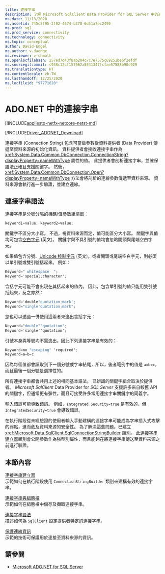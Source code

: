 ```yaml
---
title: 連接字串
description: 了解 Microsoft SqlClient Data Provider for SQL Server 中的連接字串，其中包含可當做參數從資料提供者傳遞至資料來源的初始化資訊。
ms.date: 11/13/2020
ms.assetid: 745c5f95-2f02-4674-b378-6d51a7ec2490
ms.prod: sql
ms.prod_service: connectivity
ms.technology: connectivity
ms.topic: conceptual
author: David-Engel
ms.author: v-daenge
ms.reviewer: v-chmalh
ms.openlocfilehash: 257ed7d43f8ab204c7c7e7575c69251be6f2efdf
ms.sourcegitcommit: c938c12cf157962a5541347fcfae57588b90d929
ms.translationtype: HT
ms.contentlocale: zh-TW
ms.lasthandoff: 12/25/2020
ms.locfileid: "97771620"
---
```

# <a name="connection-strings-in-adonet"></a>ADO.NET 中的連接字串

[!INCLUDE[appliesto-netfx-netcore-netst-md](../../includes/appliesto-netfx-netcore-netst-md.md)]

[!INCLUDE[Driver_ADONET_Download](../../includes/driver_adonet_download.md)]

連接字串 (Connection String) 包含可當做參數從資料提供者 (Data Provider) 傳遞至資料來源的初始化資訊。 資料提供者會接收連接字串作為 <xref:System.Data.Common.DbConnection.ConnectionString?displayProperty=nameWithType> 屬性的值。 此提供者會剖析連接字串，並確保語法正確且支援關鍵字。 然後，<xref:System.Data.Common.DbConnection.Open?displayProperty=nameWithType> 方法會將剖析的連線參數傳遞至資料來源。 資料來源會執行進一步驗證，並建立連線。

## <a name="connection-string-syntax"></a>連接字串語法

連接字串是分號分隔的機碼/值參數組清單：

```csharp
keyword1=value; keyword2=value;
```

關鍵字不區分大小寫。 不過，視資料來源而定，值可能區分大小寫。 關鍵字與值均可包含[空白字元](https://en.wikipedia.org/wiki/Whitespace_character#Unicode) \(英文\)。 關鍵字與不具引號的值均會忽略開頭與尾端空白字元。

如果值包含分號、[Unicode 控制字元](https://en.wikipedia.org/wiki/Unicode_control_characters) \(英文\)，或者開頭或尾端空白字元，則必須以單引號或雙引號括起來。 例如：

```csharp
Keyword=" whitespace  ";
Keyword='special;character';
```

含括字元可能不會出現在其括起來的值內。 因此，包含單引號的值只能用雙引號括起來，反之亦然：

```csharp
Keyword='double"quotation;mark';
Keyword="single'quotation;mark";
```

您也可以透過一併使用這兩者來逸出含括字元：

```csharp
Keyword="double""quotation";
Keyword='single''quotation';
```

引號本身與等號均不需逸出，因此下列連接字串是有效的：

```csharp
Keyword=no "escaping" 'required';
Keyword=a=b=c
```

因為每個值都會讀取到下一個分號或字串結尾，所以，後者範例中的值是 `a=b=c`，而且最後一個分號是選擇性的。

所有連接字串都會共用上述的相同基本語法。 已辨識的關鍵字組合取決於提供者。 *Microsoft SqlClient* Data Provider for *SQL Server* 支援許多來自較舊 API 的關鍵字，但通常更有彈性，而且可接受許多常用連接字串關鍵字的同義字。

輸入錯誤可能導致錯誤。 例如，`Integrated Security=true` 是有效的，但 `IntegratedSecurity=true` 會導致錯誤。

在執行階段從未經驗證的使用者輸入手動建構的連接字串可能成為字串插入式攻擊的弱點，進而危及資料來源的安全性。 為了解決這些問題，已建立 <xref:Microsoft.Data.SqlClient.SqlConnectionStringBuilder> 類別。 此[連接字串建立器](connection-string-builders.md)類別會公開參數作為強型別屬性，而且能夠在將連接字串傳送至資料來源之前進行驗證。

## <a name="in-this-section"></a>本節內容

[連接字串建立器](connection-string-builders.md)\
示範如何在執行階段使用 `ConnectionStringBuilder` 類別來建構有效的連接字串。

[連接字串與組態檔](connection-strings-and-configuration-files.md)\
示範如何在組態檔中儲存及擷取連接字串。

[連接字串語法](connection-string-syntax.md)\
描述如何為 `SqlClient` 設定提供者特定的連接字串。

[保護連線資訊](protecting-connection-information.md)\
示範的技術可保護用於連接至資料來源的資訊。

## <a name="see-also"></a>請參閱

- [Microsoft ADO.NET for SQL Server](microsoft-ado-net-sql-server.md)
